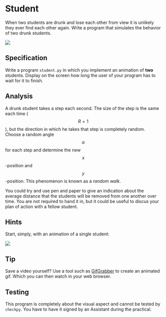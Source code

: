 # Student

When two students are drunk and lose each other from view it is unlikely they ever find each other again. Write a program that simulates the behavior of two drunk students.

![](../../assets/AnimationRandomWalkDouble.gif)

## Specification

Write a program `student.py` in which you implement an animation of **two** students. Display on the screen how long the user of your program has to wait for it to finish.

## Analysis

A drunk student takes a step each second. The size of the step is the same each time ($$R = 1$$), but the direction in which he takes that step is completely random. Choose a random angle $$\alpha$$ for each step and determine the new $$x$$-position and $$y$$-position. This phenomenon is known as a *random walk*.

You could try and use pen and paper to give an indication about the average distance that the students will be removed from one another over time. You are not required to hand it in, but it could be useful to discus your plan of action with a fellow student.


## Hints

Start, simply, with an animation of a single student:

![](../../assets/AnimationRandomWalk.gif)

## Tip

Save a video yourself? Use a tool such as [GifGrabber](http://www.gifgrabber.com) to create an animated gif. Which you can then watch in your web browser.

## Testing

This program is completely about the visual aspect and cannot be tested by `checkpy`. You have to have it signed by an Assistant during the practical.
